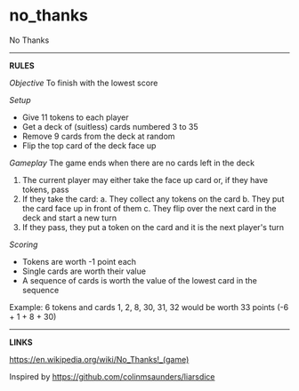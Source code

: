 # no_thanks
No Thanks

**********
**RULES**

*Objective*
To finish with the lowest score

*Setup*
* Give 11 tokens to each player
* Get a deck of (suitless) cards numbered 3 to 35
* Remove 9 cards from the deck at random
* Flip the top card of the deck face up

*Gameplay*
The game ends when there are no cards left in the deck

1. The current player may either take the face up card or, if they have tokens, pass
2. If they take the card:
    a. They collect any tokens on the card
    b. They put the card face up in front of them
    c. They flip over the next card in the deck and start a new turn
3. If they pass, they put a token on the card and it is the next player's turn

*Scoring*
* Tokens are worth -1 point each
* Single cards are worth their value
* A sequence of cards is worth the value of the lowest card in the sequence

Example: 6 tokens and cards 1, 2, 8, 30, 31, 32 would be worth 33 points (-6 + 1 + 8 + 30)

**********
**LINKS**

https://en.wikipedia.org/wiki/No_Thanks!_(game)

Inspired by https://github.com/colinmsaunders/liarsdice
